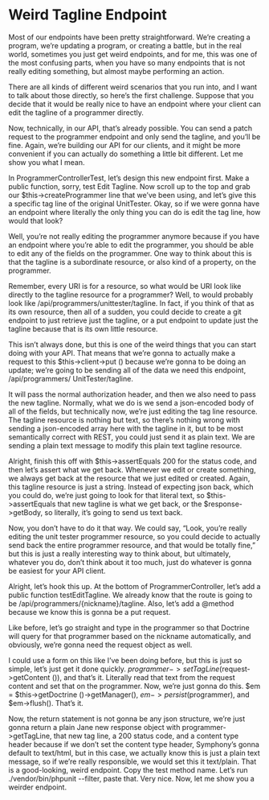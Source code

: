 # Weird Tagline Endpoint

Most of our endpoints have been pretty straightforward. We’re creating a program, we’re updating a program, or creating a battle, but in the real world, sometimes you just get weird endpoints, and for me, this was one of the most confusing parts, when you have so many endpoints that is not really editing something, but almost maybe performing an action.

There are all kinds of different weird scenarios that you run into, and I want to talk about those directly, so here’s the first challenge. Suppose that you decide that it would be really nice to have an endpoint where your client can edit the tagline of a programmer directly.

Now, technically, in our API, that’s already possible. You can send a patch request to the programmer endpoint and only send the tagline, and you’ll be fine. Again, we’re building our API for our clients, and it might be more convenient if you can actually do something a little bit different. Let me show you what I mean.

In ProgrammerControllerTest, let’s design this new endpoint first. Make a public function, sorry, test Edit Tagline. Now scroll up to the top and grab our $this->createProgrammer line that we’ve been using, and let’s give this a specific tag line of the original UnitTester. Okay, so if we were gonna have an endpoint where literally the only thing you can do is edit the tag line, how would that look?

Well, you’re not really editing the programmer anymore because if you have an endpoint where you’re able to edit the programmer, you should be able to edit any of the fields on the programmer. One way to think about this is that the tagline is a subordinate resource, or also kind of a property, on the programmer.

Remember, every URI is for a resource, so what would be URI look like directly to the tagline resource for a programmer? Well, to would probably look like /api/programmers/unittester/tagline. In fact, if you think of that as its own resource, then all of a sudden, you could decide to create a git endpoint to just retrieve just the tagline, or a put endpoint to update just the tagline because that is its own little resource.

This isn’t always done, but this is one of the weird things that you can start doing with your API. That means that we’re gonna to actually make a request to this $this->client->put () because we’re gonna to be doing an update; we’re going to be sending all of the data we need this endpoint, /api/programmers/ UnitTester/tagline.

It will pass the normal authorization header, and then we also need to pass the new tagline. Normally, what we do is we send a json-encoded body of all of the fields, but technically now, we’re just editing the tag line resource. The tagline resource is nothing but text, so there’s nothing wrong with sending a json-encoded array here with the tagline in it, but to be most semantically correct with REST, you could just send it as plain text. We are sending a plain text message to modify this plain text tagline resource.

Alright, finish this off with $this->assertEquals 200 for the status code, and then let’s assert what we get back. Whenever we edit or create something, we always get back at the resource that we just edited or created. Again, this tagline resource is just a string. Instead of expecting json back, which you could do, we’re just going to look for that literal text, so $this->assertEquals that new tagline is what we get back, or the $response->getBody, so literally, it’s going to send us text back.

Now, you don’t have to do it that way. We could say, “Look, you’re really editing the unit tester programmer resource, so you could decide to actually send back the entire programmer resource, and that would be totally fine,” but this is just a really interesting way to think about, but ultimately, whatever you do, don’t think about it too much,  just do whatever is gonna be easiest for your API client.

Alright, let’s hook this up. At the bottom of ProgrammerController, let’s add a public function testEditTagline. We already know that the route is going to be /api/programmers/{nickname}/tagline. Also, let’s add a @method because we know this is gonna be a put request.

Like before, let’s go straight and type in the programmer so that Doctrine will query for that programmer based on the nickname automatically, and obviously, we’re gonna need the request object as well.

I could use a form on this like I’ve been doing before, but this is just so simple, let’s just get it done quickly. $programmer->setTagLine ($request->getContent ()), and that’s it. Literally read that text from the request content and set that on the programmer. Now, we’re just gonna do this. $em = $this->getDoctrine ()->getManager(), $em->persist ($programmer), and $em->flush(). That’s it.

Now, the return statement is not gonna be any json structure, we’re just gonna return a plain Jane new response object with programmer->getTagLine, that new tag line, a 200 status code, and a content type header because if we don’t set the content type header, Symphony’s gonna default to text/html, but in this case, we actually know this is just a plain text message, so if we’re really responsible, we would set this it text/plain. That is a good-looking, weird endpoint. Copy the test method name. Let’s run ./vendor/bin/phpunit --filter, paste that. Very nice. Now, let me show you a weirder endpoint.
